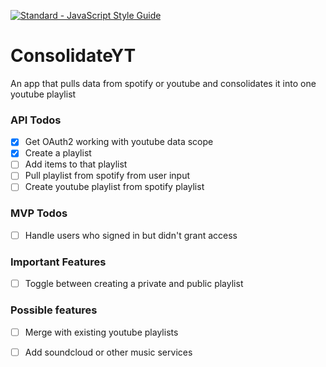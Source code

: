 [![Standard - JavaScript Style Guide](https://img.shields.io/badge/code%20style-standard-brightgreen.svg)](http://standardjs.com/)

# ConsolidateYT

An app that pulls data from spotify or youtube and consolidates it into one youtube playlist

### API Todos

- [x] Get OAuth2 working with youtube data scope
- [x] Create a playlist
- [ ] Add items to that playlist
- [ ] Pull playlist from spotify from user input
- [ ] Create youtube playlist from spotify playlist

### MVP Todos

- [ ] Handle users who signed in but didn't grant access

### Important Features

- [ ] Toggle between creating a private and public playlist

### Possible features

- [ ] Merge with existing youtube playlists
- [ ] Add soundcloud or other music services

